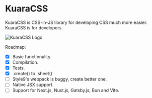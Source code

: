 # KuaraCSS
KuaraCSS is CSS-in-JS library for developing CSS much more easier. KuaraCSS is for developers.

![KuaraCSS Logo](images/KuaraCSS.svg)


Roadmap:

- [x] Basic functionality.
- [x] Compilation.
- [x] Tests.
- [x] .create() to .sheet()
- [ ] Style9's webpack is buggy, create better one.
- [ ] Native JSX support.
- [ ] Support for Next.js, Nuxt.js, Gatsby.js, Bun and Vite.
